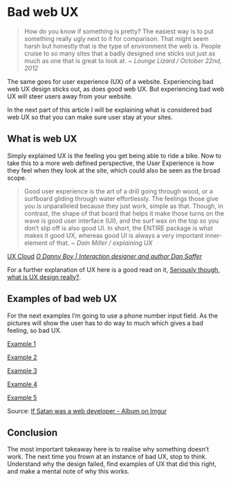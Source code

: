 # Bad web UX
> How do you know if something is pretty? The easiest way is to put something really ugly next to it for comparison. That might seem harsh but honestly that is the type of environment the web is. People cruise to so many sites that a badly designed one sticks out just as much as one that is great to look at. ~ _Lounge Lizard / October 22nd, 2012_

The same goes for user experience (UX) of a website. Experiencing bad web UX design sticks out, as does good web UX. But experiencing bad web UX will steer users away from your website.

In the next part of this article I will be explaining what is considered bad web UX so that you can make sure user stay at your sites.

## What is web UX
Simply explained UX is the feeling you get being able to ride a bike. Now to take this to a more web defined perspective, the User Experience is how they feel when they look at the site, which could also be seen as the broad scope.

> Good user experience is the art of a drill going through wood, or a surfboard gliding through water effortlessly. The feelings those give you is unparalleled because they just work, simple as that. Though, in contrast, the shape of that board that helps it make those turns on the wave is good user interface (UI), and the surf wax on the top so you don’t slip off is also good UI. In short, the ENTIRE package is what makes it good UX, whereas good UI is always a very important inner-element of that. ~ _Dain Miller / explaining UX_

[UX Cloud](./img/UX-cloud.png)
_[O Danny Boy | Interaction designer and author Dan Saffer](http://www.odannyboy.com/)_

For a further explanation of UX here is a good read on it, [Seriously though, what is UX design really?](https://thenextweb.com/dd/2016/08/11/what-the-hell-is-ux-design/#.tnw_MeiaOO7X).

## Examples of bad web UX
For the next examples I’m going to use a phone number input field. As the pictures will show the user has to do way to much which gives a bad feeling, so bad UX.

[Example 1](./img/example1.gif)

[Example 2](./img/example2.gif)

[Example 3](./img/example3.gif)

[Example 4](./img/example4.gif)

[Example 5](./img/example5.gif)

Source: [If Satan was a web developer - Album on Imgur](http://imgur.com/gallery/qA4Bu)

## Conclusion
The most important takeaway here is to realise why something doesn’t work. The next time you frown at an instance of bad UX, stop to think. Understand why the design failed, find examples of UX that did this right, and make a mental note of why this works.
